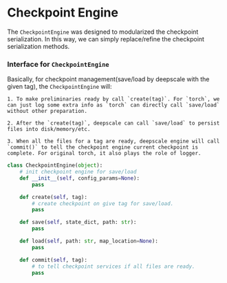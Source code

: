 # Checkpoint Engine


The `CheckpointEngine` was designed to modularized the checkpoint serialization. In this way, we can simply replace/refine the checkpoint serialization methods.

### Interface for `CheckpointEngine`

Basically, for checkpoint management(save/load by deepscale with the given tag), the `CheckpointEngine` will:

	1. To make preliminaries ready by call `create(tag)`. For `torch`, we can just log some extra info as `torch` can directly call `save/load` without other preparation.

	2. After the `create(tag)`, deepscale can call `save/load` to persist files into disk/memory/etc.

	3. When all the files for a tag are ready, deepscale engine will call `commit()` to tell the checkpoint engine current checkpoint is complete. For original torch, it also plays the role of logger.


```python
class CheckpointEngine(object):
    # init checkpoint engine for save/load
    def __init__(self, config_params=None):
        pass

    def create(self, tag):
        # create checkpoint on give tag for save/load.
        pass

    def save(self, state_dict, path: str):
        pass

    def load(self, path: str, map_location=None):
        pass

    def commit(self, tag):
        # to tell checkpoint services if all files are ready.
        pass

```
